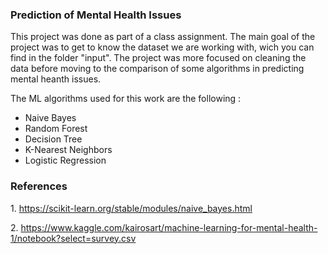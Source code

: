 <h3>Prediction of Mental Health Issues</h3>

<p>This project was done as part of a class assignment. The main goal of the project was to get to know the dataset we are working with, wich you can find in the folder "input". The project was more focused on cleaning the data before moving to the comparison of some algorithms in predicting mental heanth issues.</p>
<p>The ML algorithms used for this work are the following : 
  <ul>
    <li> Naive Bayes</li>
    <li>Random Forest</li>
    <li>Decision Tree</li>
    <li>K-Nearest Neighbors</li>
    <li>Logistic Regression</li>
   </ul>
</p>


<h3>References</h3>
<p>1. <a href="https://scikit-learn.org/stable/modules/naive_bayes.html">https://scikit-learn.org/stable/modules/naive_bayes.html</a></p>
<p>2. <a href="https://www.kaggle.com/kairosart/machine-learning-for-mental-health-1/notebook?select=survey.csv">https://www.kaggle.com/kairosart/machine-learning-for-mental-health-1/notebook?select=survey.csv</a></p>
